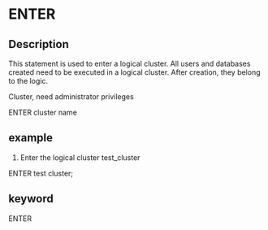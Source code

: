 # ENTER
## Description

This statement is used to enter a logical cluster. All users and databases created need to be executed in a logical cluster. After creation, they belong to the logic.

Cluster, need administrator privileges

ENTER cluster name

## example

1. Enter the logical cluster test_cluster

ENTER test cluster;

## keyword
ENTER


